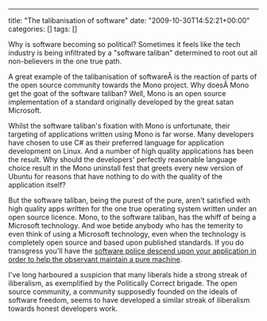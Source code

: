 ---
title: "The talibanisation of software"
date: "2009-10-30T14:52:21+00:00"
categories: []
tags: []

Why is software becoming so political? Sometimes it feels like the tech industry is being infiltrated by a "software taliban" determined to root out all non-believers in the one true path.

A great example of the talibanisation of softwareÂ is the reaction of parts of the open source community towards the Mono project. Why doesÂ Mono get the goat of the software taliban? Well, Mono is an open source implementation of a standard originally developed by the great satan Microsoft.

Whilst the software taliban's fixation with Mono is unfortunate, their targeting of applications written using Mono is far worse. Many developers have chosen to use C# as their preferred language for application development on Linux. And a number of high quality applications has been the result. Why should the developers' perfectly reasonable language choice result in the Mono uninstall fest that greets every new version of Ubuntu for reasons that have nothing to do with the quality of the application itself?

But the software taliban, being the purest of the pure, aren't satisfied with high quality apps written for the one true operating system written under an open source licence. Mono, to the software taliban, has the whiff of being a Microsoft technology. And woe betide anybody who has the temerity to even think of using a Microsoft technology, even when the technology is completely open source and based upon published standards. If you do transgress you'll have the <a href="http://www.theopensourcerer.com/2009/10/29/how-to-remove-mono-from-ubuntu-9-10-karmic-koala/">software police descend upon your application in order to help the observant maintain a pure machine</a>.

I've long harboured a suspicion that many liberals hide a strong streak of iliberalism, as exemplified by the Politically Correct brigade. The open source community, a community supposedly founded on the ideals of software freedom, seems to have developed a similar streak of iliberalism towards honest developers work.
